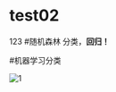 
# test02
123
#随机森林
   分类，**回归！**
   
   #机器学习分类
   
   ![1](https://user-images.githubusercontent.com/90771917/133578696-f335e0b6-67c9-42e5-9188-332c7f86d524.jpg)

 

